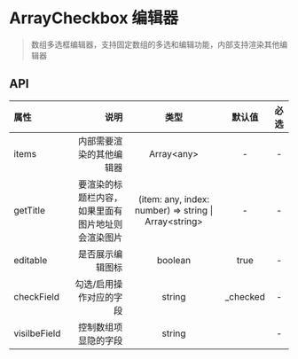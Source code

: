 # ArrayCheckbox 编辑器

> 数组多选框编辑器，支持固定数组的多选和编辑功能，内部支持渲染其他编辑器

## API

| 属性      |                                               说明 |                          类型                           | 默认值 | 必选 |
| :-------- | -------------------------------------------------: | :-----------------------------------------------------: | :----: | :--: |
| items     |                              内部需要渲染的其他编辑器 |                      Array\<any\>                       |   -    |  -   |
| getTitle  |        要渲染的标题栏内容，如果里面有图片地址则会渲染图片 | (item: any, index: number) => string \| Array\<string\> |   -    |  -   |
| editable  |                                    是否展示编辑图标 |                         boolean                         |  true  |  -   |
| checkField  |                            勾选/启用操作对应的字段 |               string                          |  _checked  |  -   |
| visilbeField  |                            控制数组项显隐的字段 |               string                          |    |  -   |